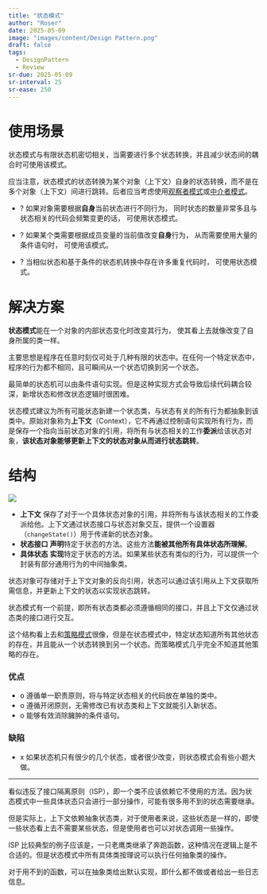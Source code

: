 ```yaml
---
title: "状态模式"
author: "Roser"
date: 2025-05-09
image: "images/content/Design Pattern.png"
draft: false
tags:
  - DesignPattern
  - Review
sr-due: 2025-05-09
sr-interval: 25
sr-ease: 250
---
```

# 使用场景

状态模式与有限状态机密切相关，当需要进行多个状态转换，并且减少状态间的耦合时可使用该模式。

应当注意，状态模式的状态转换为某个对象（上下文）自身的状态转换，而不是在多个对象（上下文）间进行跳转。后者应当考虑使用[观察者模式](../观察者模式)或[中介者模式](../中介者模式)。

- ? 如果对象需要根据**自身**当前状态进行不同行为， 同时状态的数量非常多且与状态相关的代码会频繁变更的话， 可使用状态模式。

- ? 如果某个类需要根据成员变量的当前值改变**自身**行为， 从而需要使用大量的条件语句时， 可使用该模式。

- ? 当相似状态和基于条件的状态机转换中存在许多重复代码时， 可使用状态模式。
# 解决方案

**状态模式**能在一个对象的内部状态变化时改变其行为， 使其看上去就像改变了自身所属的类一样。

主要思想是程序在任意时刻仅可处于几种有限的状态中。在任何一个特定状态中，程序的行为都不相同，且可瞬间从一个状态切换到另一个状态。

最简单的状态机可以由条件语句实现。但是这种实现方式会导致后续代码耦合较深，新增状态和修改状态逻辑时很困难。

状态模式建议为所有可能状态新建一个状态类，与状态有关的所有行为都抽象到该类中。原始对象称为**上下文**（Context），它不再通过控制语句实现所有行为，而是保存一个指向当前状态对象的引用，将所有与状态相关的工作**委派**给该状态对象，**该状态对象能够更新上下文的状态对象从而进行状态跳转**。
# 结构


![](images/状态模式类图示意.png)

- **上下文**
	保存了对于一个具体状态对象的引用，并将所有与该状态相关的工作委派给他。上下文通过状态接口与状态对象交互，提供一个设置器（`changeState()`）用于传递新的状态对象。
- **状态接口**
	**声明**特定于状态的方法。这些方法**能被其他所有具体状态所理解**。
- **具体状态**
	**实现**特定于状态的方法。如果某些状态有类似的行为，可以提供一个封装有部分通用行为的中间抽象类。

状态对象可存储对于上下文对象的反向引用，状态可以通过该引用从上下文获取所需信息，并更新上下文的状态以实现状态跳转。

状态模式有一个前提，即所有状态类都必须遵循相同的接口，并且上下文仅通过状态类的接口进行交互。

这个结构看上去和[策略模式](../Behavior/策略模式)很像，但是在状态模式中，特定状态知道所有其他状态的存在，并且能从一个状态转换到另一个状态。而策略模式几乎完全不知道其他策略的存在。
### 优点

- o 遵循单一职责原则，将与特定状态相关的代码放在单独的类中。
- o 遵循开闭原则，无需修改已有状态类和上下文就能引入新状态。
- o 能够有效消除臃肿的条件语句。
### 缺陷

- x 如果状态机只有很少的几个状态，或者很少改变，则状态模式会有些小题大做。

***
看似违反了接口隔离原则（ISP），即一个类不应该依赖它不使用的方法。因为状态模式中一些具体状态只会进行一部分操作，可能有很多用不到的状态需要继承。

但是实际上，上下文依赖抽象状态类，对于使用者来说，这些状态是一样的，即使一些状态看上去不需要某些状态，但是使用者也可以对状态调用一些操作。 

ISP 比较典型的例子应该是，一只老鹰类继承了奔跑函数，这种情况在逻辑上是不合适的。但是状态模式中所有具体类按理说可以执行任何抽象类的操作。

对于用不到的函数，可以在抽象类给出默认实现，即什么都不做或者给出一些日志信息。
